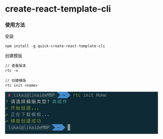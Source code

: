 # create-react-template-cli


### 使用方法
安装
```
npm install -g quick-create-react-template-cli
```

创建模版
```
// 查看版本
rtc -v

// 创建模版
rtc init <name>
```
![image](https://github.com/islikai/create-react-template-cli/blob/master/images/example.jpg)
